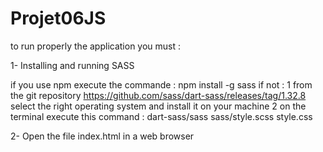 # Projet06JS

to run properly the application you must :

1- Installing and running SASS

if you use npm execute the commande : npm install -g sass
if not : 
  1 from the git repository https://github.com/sass/dart-sass/releases/tag/1.32.8
      select the right operating system and install it on your machine
  2 on the terminal execute this command :
      dart-sass/sass sass/style.scss style.css

2- Open the file index.html in a web browser
